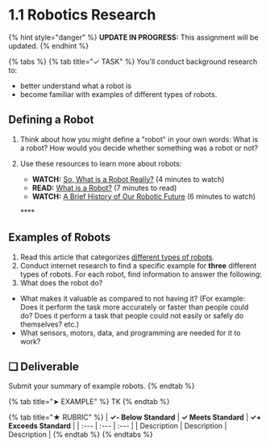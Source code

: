 # 1.1 Robotics Research

{% hint style="danger" %}
**UPDATE IN PROGRESS:** This assignment will be updated.
{% endhint %}

{% tabs %}
{% tab title="✓ TASK" %}
You'll conduct background research to:

* better understand what a robot is
* become familiar with examples of different types of robots.

## Defining a Robot

1. Think about how you might define a "robot" in your own words:  What is a robot? How would you decide whether something was a robot or not?
2. Use these resources to learn more about robots:

   * **WATCH:**  [So, What is a Robot Really?](https://video.wired.com/watch/hardwired-so-what-is-a-robot-really) \(4 minutes to watch\)
   * **READ:**  [What is a Robot?](https://robots.ieee.org/learn/) \(7 minutes to read\)
   * **WATCH:**  [A Brief History of Our Robotic Future](https://www.youtube.com/watch?v=nlrr5b1XWoY) \(6 minutes to watch\)

   \*\*\*\*

## **Examples of Robots**

1. Read this article that categorizes [different types of robots](https://robots.ieee.org/learn/types-of-robots/).
2. Conduct internet research to find a specific example for **three** different types of robots. For each robot, find information to answer the following:
3. What does the robot do?

* What makes it valuable as compared to not having it? \(For example: Does it perform the task more accurately or faster than people could do? Does it perform a task that people could not easily or safely do themselves? etc.\)
* What sensors, motors, data, and programming are needed for it to work?

## **❏ Deliverable**

Submit your summary of example robots.
{% endtab %}

{% tab title="➤ EXAMPLE" %}
TK
{% endtab %}

{% tab title="★ RUBRIC" %}
| **✓- Below Standard** | **✓ Meets Standard** | **✓+ Exceeds Standard** |
| :--- | :--- | :--- |
| Description | Description | Description |
{% endtab %}
{% endtabs %}

